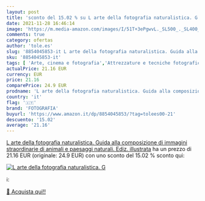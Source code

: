 ```yaml
---
layout: post
title: 'sconto del 15.02 % su L arte della fotografia naturalistica. G  '
date: 2021-11-28 16:46:14
image: 'https://m.media-amazon.com/images/I/51T+3ePgwvL._SL500_._SL400_.jpg'
comments: true
category: ofertas
author: 'tole.es'
slug: '8854045853-it L arte della fotografia naturalistica. Guida alla...'
sku: '8854045853-it'
tags: [ 'Arte, cinema e fotografia','Attrezzature e tecniche fotografiche','Fotografia','Fotografia aerea','Fotografia naturalistica e di animali','Libri','Storia dellarte per temi e concetti','Storia dellarte, teoria e critica','fotografia', ]
actualPrice: 21.16 EUR
currency: EUR
price: 21.16
comparePrice: 24.9 EUR
prodname: 'L arte della fotografia naturalistica. Guida alla composizione di immagini straordinarie di animali e paesaggi naturali. Ediz. illustrata'
country: 'it'
flag: '🇮🇹'
brand: 'FOTOGRAFIA'
buyurl: 'https://www.amazon.it/dp/8854045853/?tag=tolees00-21'
descuento: '15.02'
average: '21.16'
---
```


[L arte della fotografia naturalistica. Guida alla composizione di immagini straordinarie di animali e paesaggi naturali. Ediz. illustrata](https://www.amazon.it/dp/8854045853/?tag=tolees00-21) ha un prezzo di 21.16 EUR (originale: 24.9 EUR) con uno sconto del 15.02 % sconto qui:

[![L arte della fotografia naturalistica. G](https://m.media-amazon.com/images/I/51T+3ePgwvL._SL500_._SL400_.jpg)](https://www.amazon.it/dp/8854045853/?tag=tolees00-21)

ℹ️:


[🛒 Acquista qui!!](https://www.amazon.it/dp/8854045853/?tag=tolees00-21)
